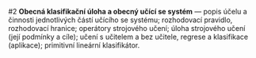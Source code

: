 #2 **Obecná klasifikačnı́ úloha a obecný učı́cı́ se systém** — popis účelu a činnosti jednotlivých částı́ učı́cı́ho se systému; rozhodovacı́ pravidlo, rozhodovacı́ hranice; operátory strojového učenı́; úloha strojového učenı́ (jejı́ podmı́nky a cı́le); učenı́ s učitelem a bez učitele, regrese a klasifikace (aplikace); primitivnı́ lineárnı́ klasifikátor.
